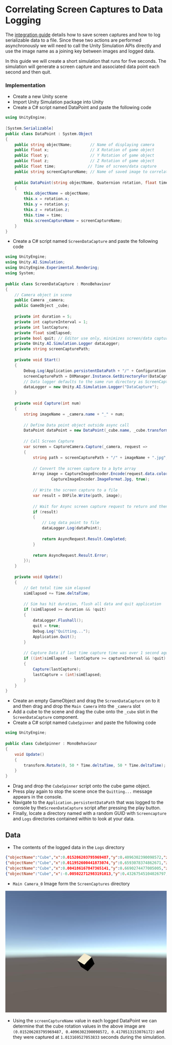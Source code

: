 # Correlating Screen Captures to Data Logging
 The [integration guide](integrate.md) details how to save screen captures and how to log serializable data to a file.
 Since these two actions are performed asynchronously we will need to call the Unity Simulation APIs directly and use the image name as a joining key between images and logged data.


In this guide we will create a short simulation that runs for five seconds. The simulation will generate a screen capture and associated data point each second and then quit.
 ### Implementation
 - Create a new Unity scene
 - Import Unity Simulation package into Unity
 - Create a C# script named DataPoint and paste the following code
```csharp
using UnityEngine;

[System.Serializable]
public class DataPoint : System.Object
{
    public string objectName;        // Name of displaying camera
    public float x;                  // X Rotation of game object
    public float y;                  // Y Rotation of game object
    public float z;                  // Z Rotation of game object
    public float time;              // Time of screen/data capture
    public string screenCaptureName; // Name of saved image to correlate data

    public DataPoint(string objectName, Quaternion rotation, float time, string screenCaptureName)
    {
        this.objectName = objectName;
        this.x = rotation.x;
        this.y = rotation.y;
        this.z = rotation.z;
        this.time = time;
        this.screenCaptureName = screenCaptureName;
    }
}
```
- Create a C# script named `ScreenDataCapture` and paste the following code

```csharp
using UnityEngine;
using Unity.AI.Simulation;
using UnityEngine.Experimental.Rendering;
using System;

public class ScreenDataCapture : MonoBehaviour
{
    // Camera object in scene
    public Camera _camera;
    public GameObject _cube;

    private int duration = 5;
    private int captureInterval = 1;
    private int lastCapture;
    private float simElapsed;
    private bool quit; // Editor use only, minimizes screen/data captures
    private Unity.AI.Simulation.Logger dataLogger;
    private string screenCapturePath;

    private void Start()
    {
        Debug.Log(Application.persistentDataPath + "/" + Configuration.Instance.GetAttemptId());
        screenCapturePath = DXManager.Instance.GetDirectoryFor(DataCapturePaths.ScreenCapture);
        // Data logger defaults to the same run directory as ScreenCapture
        dataLogger = new Unity.AI.Simulation.Logger("DataCapture");
    }

    private void Capture(int num)
    {
        string imageName = _camera.name + "_" + num;

        // Define Data point object outside async call
        DataPoint dataPoint = new DataPoint(_cube.name, _cube.transform.rotation, simElapsed, imageName);

        // Call Screen Capture
        var screen = CaptureCamera.Capture(_camera, request =>
        {
            string path = screenCapturePath + "/" + imageName + ".jpg";

            // Convert the screen capture to a byte array
            Array image = CaptureImageEncoder.Encode(request.data.colorBuffer as Array, 640, 480, GraphicsFormat.R8G8B8A8_UNorm,
                    CaptureImageEncoder.ImageFormat.Jpg, true);

            // Write the screen capture to a file
            var result = DXFile.Write(path, image);

            // Wait for Async screen capture request to return and then log data point
            if (result)
            {
                // Log data point to file
                dataLogger.Log(dataPoint);

                return AsyncRequest.Result.Completed;
            }

            return AsyncRequest.Result.Error;
        });
    }

    private void Update()
    {
        // Get total time sim elapsed
        simElapsed += Time.deltaTime;

        // Sim has hit duration, flush all data and quit application
        if (simElapsed >= duration && !quit)
        {
            dataLogger.Flushall();
            quit = true;
            Debug.Log("Quitting...");
            Application.Quit();
        }

        // Capture Data if last time capture time was over 1 second ago
        if ((int)simElapsed - lastCapture >= captureInterval && !quit)
        {
            Capture(lastCapture);
            lastCapture = (int)simElapsed;
        }
    }
}
```

- Create an empty GameObject and drag the `ScreenDataCapture` on to it and then drag and drop the `Main Camera` into the `_camera` slot
- Add a cube to the scene and drag the cube onto the `_cube` slot  in the `ScreenDataCapture`  component.
- Create a C# script named `CubeSpinner` and paste the following code

```csharp
using UnityEngine;

public class CubeSpinner : MonoBehaviour
{
    void Update()
    {
        transform.Rotate(0, 50 * Time.deltaTime, 50 * Time.deltaTime);
    }
}
```
- Drag and drop the `CubeSpinner` script onto the cube game object.
- Press play again to stop the scene once the `Quitting...` message appears in the console.
- Navigate to the `Application.persistentDataPath` that was logged to the console by the`ScreenDataCapture` script after pressing the play button.
- Finally, locate a directory named with a random GUID with `Screencapture` and `Logs` directories contained within to look at your data.

## Data
- The contents of the logged data in the `Logs` directory
```json
{"objectName":"Cube","x":0.015206203795969487,"y":0.4096302390098572,"z":0.4170513153076172,"time":1.013169527053833,"screenCaptureName":"Main Camera_0"}
{"objectName":"Cube","x":0.011952600441873074,"y":0.6593078374862671,"z":0.6751770973205566,"time":2.000636339187622,"screenCaptureName":"Main Camera_1"}
{"objectName":"Cube","x":0.004186167847365141,"y":0.6690274477005005,"z":0.6876687407493591,"time":3.0099940299987795,"screenCaptureName":"Main Camera_2"}
{"objectName":"Cube","x":-0.005022712983191013,"y":0.43267545104026797,"z":0.44719454646110537,"time":4.004084587097168,"screenCaptureName":"Main Camera_3"}
```

- `Main Camera_0` Image form the `ScreenCaptures` directory

![Main Camera_0](images/screen_data_0.jpg "Main Camera_0")

- Using the `screenCaptureName` value in each logged DataPoint we can determine that the cube rotation values in the above image are
`(0.015206203795969487, 0.4096302390098572, 0.4170513153076172)` and they were captured at `1.013169527053833` seconds during the simulation.
